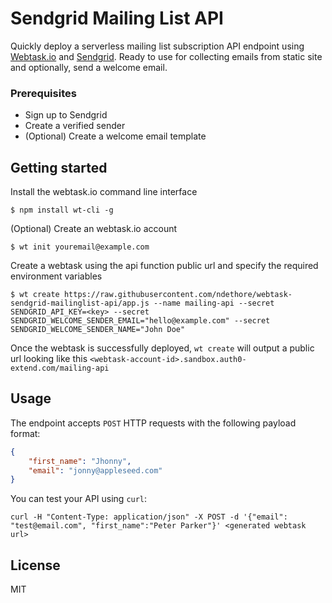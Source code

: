 # Sendgrid Mailing List API
Quickly deploy a serverless mailing list subscription API endpoint using [Webtask.io](https://webtask.io) and [Sendgrid](https://sendgrid.com). Ready to use for collecting emails from static site and optionally, send a welcome email.

### Prerequisites
* Sign up to Sendgrid
* Create a verified sender
* (Optional) Create a welcome email template

## Getting started
Install the webtask.io command line interface

`$ npm install wt-cli -g`

(Optional) Create an webtask.io account

`$ wt init youremail@example.com`

Create a webtask using the api function public url and specify the required environment variables

`$ wt create https://raw.githubusercontent.com/ndethore/webtask-sendgrid-mailinglist-api/app.js --name mailing-api --secret SENDGRID_API_KEY=<key> --secret SENDGRID_WELCOME_SENDER_EMAIL="hello@example.com" --secret SENDGRID_WELCOME_SENDER_NAME="John Doe"`

Once the webtask is successfully deployed, `wt create` will output a public url looking like this `<webtask-account-id>.sandbox.auth0-extend.com/mailing-api`

## Usage
The endpoint accepts `POST` HTTP requests with the following payload format:

```json
{
	"first_name": "Jhonny",
	"email": "jonny@appleseed.com"
}
```

You can test your API using `curl`: 

``curl -H "Content-Type: application/json" -X POST -d '{"email": "test@email.com", "first_name":"Peter Parker"}' <generated webtask url>``


## License

MIT